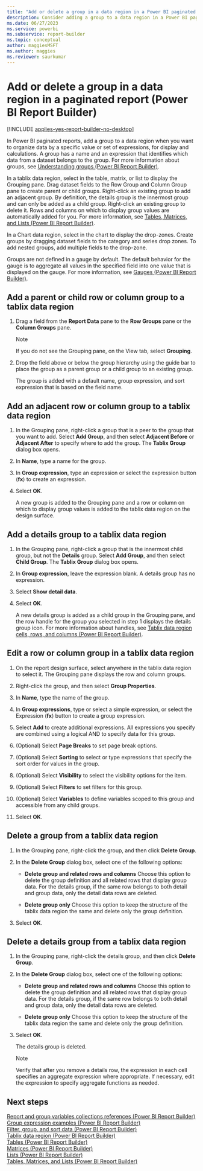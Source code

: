 ```yaml
---
title: "Add or delete a group in a data region in a Power BI paginated report | Microsoft Docs"
description: Consider adding a group to a data region in a Power BI paginated report to organize data by a specific value or set of expressions for display and calculations in Report Builder.
ms.date: 06/27/2023
ms.service: powerbi
ms.subservice: report-builder
ms.topic: conceptual
author: maggiesMSFT
ms.author: maggies
ms.reviewer: saurkumar
---
```

# Add or delete a group in a data region in a paginated report (Power BI Report Builder)

[!INCLUDE [applies-yes-report-builder-no-desktop](../../includes/applies-yes-report-builder-no-desktop.md)]

In Power BI paginated reports, add a group to a data region when you want to organize data by a specific value or set of expressions, for display and calculations. A group has a name and an expression that identifies which data from a dataset belongs to the group. For more information about groups, see [Understanding groups (Power BI Report Builder)](/sql/reporting-services/report-design/understanding-groups-report-builder-and-ssrs).  
  
 In a tablix data region, select in the table, matrix, or list to display the Grouping pane. Drag dataset fields to the Row Group and Column Group pane to create parent or child groups. Right-click an existing group to add an adjacent group. By definition, the details group is the innermost group and can only be added as a child group. Right-click an existing group to delete it. Rows and columns on which to display group values are automatically added for you. For more information, see [Tables, Matrices, and Lists (Power BI Report Builder)](/sql/reporting-services/report-design/tables-matrices-and-lists-report-builder-and-ssrs).  
  
 In a Chart data region, select in the chart to display the drop-zones. Create groups by dragging dataset fields to the category and series drop zones. To add nested groups, add multiple fields to the drop-zone.  
  
 Groups are not defined in a gauge by default. The default behavior for the gauge is to aggregate all values in the specified field into one value that is displayed on the gauge. For more information, see [Gauges (Power BI Report Builder)](../report-design/visualizations/gauges-report-builder.md).  
  
  
## Add a parent or child row or column group to a tablix data region  
  
1. Drag a field from the **Report Data** pane to the **Row Groups** pane or the **Column Groups** pane.  
  
    > [!NOTE]  
    >  If you do not see the Grouping pane, on the View tab, select **Grouping**.  
  
2. Drop the field above or below the group hierarchy using the guide bar to place the group as a parent group or a child group to an existing group.  
  
     The group is added with a default name, group expression, and sort expression that is based on the field name.  
  
## Add an adjacent row or column group to a tablix data region  
  
1. In the Grouping pane, right-click a group that is a peer to the group that you want to add. Select **Add Group**, and then select **Adjacent Before** or **Adjacent After** to specify where to add the group. The **Tablix Group** dialog box opens.  
  
2. In **Name**, type a name for the group.  
  
3. In **Group expression**, type an expression or select the expression button (**fx**) to create an expression.  
  
4. Select **OK**.
  
     A new group is added to the Grouping pane and a row or column on which to display group values is added to the tablix data region on the design surface.  
  
## Add a details group to a tablix data region  
  
1. In the Grouping pane, right-click a group that is the innermost child group, but not the **Details** group. Select **Add Group**, and then select **Child Group**. The **Tablix Group** dialog box opens.  
  
2. In **Group expression**, leave the expression blank. A details group has no expression.  
  
3. Select **Show detail data**.  
  
4. Select **OK**.
  
     A new details group is added as a child group in the Grouping pane, and the row handle for the group you selected in step 1 displays the details group icon. For more information about handles, see [Tablix data region cells, rows, and columns (Power BI Report Builder)](/sql/reporting-services/report-design/tablix-data-region-cells-rows-and-columns-report-builder-and-ssrs).  
  
## Edit a row or column group in a tablix data region  
  
1. On the report design surface, select anywhere in the tablix data region to select it. The Grouping pane displays the row and column groups.  
  
2. Right-click the group, and then select **Group Properties**.  
  
3. In **Name**, type the name of the group.  
  
4. In **Group expressions**, type or select a simple expression, or select the Expression (**fx**) button to create a group expression.  
  
5. Select **Add** to create additional expressions. All expressions you specify are combined using a logical AND to specify data for this group.  
  
6. (Optional) Select **Page Breaks** to set page break options.  
  
7. (Optional) Select **Sorting** to select or type expressions that specify the sort order for values in the group.  
  
8. (Optional) Select **Visibility** to select the visibility options for the item.  
  
9. (Optional) Select **Filters** to set filters for this group.  
  
10. (Optional) Select **Variables** to define variables scoped to this group and accessible from any child groups.  
  
11. Select **OK**.
  
## Delete a group from a tablix data region  
  
1. In the Grouping pane, right-click the group, and then click **Delete Group**.  
  
2. In the **Delete Group** dialog box, select one of the following options:  
  
    - **Delete group and related rows and columns** Choose this option to delete the group definition and all related rows that display group data. For the details group, if the same row belongs to both detail and group data, only the detail data rows are deleted.  
  
    - **Delete group only** Choose this option to keep the structure of the tablix data region the same and delete only the group definition.  
  
3. Select **OK**.
  
## Delete a details group from a tablix data region  
  
1. In the Grouping pane, right-click the details group, and then click **Delete Group**.  
  
2. In the **Delete Group** dialog box, select one of the following options:  
  
    - **Delete group and related rows and columns** Choose this option to delete the group definition and all related rows that display group data. For the details group, if the same row belongs to both detail and group data, only the detail data rows are deleted.  
  
    - **Delete group only** Choose this option to keep the structure of the tablix data region the same and delete only the group definition.  
  
3. Select **OK**.
  
     The details group is deleted.  
  
    > [!NOTE]  
    >  Verify that after you remove a details row, the expression in each cell specifies an aggregate expression where appropriate. If necessary, edit the expression to specify aggregate functions as needed.  
  
## Next steps  
 [Report and group variables collections references (Power BI Report Builder)](/sql/reporting-services/report-design/built-in-collections-report-and-group-variables-references-report-builder)   
 [Group expression examples (Power BI Report Builder)](../expressions/group-expression-examples-report-builder.md)   
 [Filter, group, and sort data (Power BI Report Builder)](/sql/reporting-services/report-design/filter-group-and-sort-data-report-builder-and-ssrs)   
 [Tablix data region (Power BI Report Builder)](/sql/reporting-services/report-design/tablix-data-region-report-builder-and-ssrs)   
 [Tables (Power BI Report Builder)](/sql/reporting-services/report-design/tables-report-builder-and-ssrs)   
 [Matrices (Power BI Report Builder)](/sql/reporting-services/report-design/create-a-matrix-report-builder-and-ssrs)   
 [Lists (Power BI Report Builder)](/sql/reporting-services/report-design/create-invoices-and-forms-with-lists-report-builder-and-ssrs)   
 [Tables, Matrices, and Lists (Power BI Report Builder)](../report-builder-tables-matrices-lists.md)  
  
  
